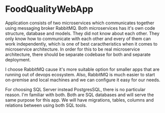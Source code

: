 # FoodQualityWebApp

Application consists of two microservices which communicates together using messaging broker RabbitMQ.
Both microservices has it's own code structure, database and models. They did not know about each other.
They only know how to communicate with each other and every of them can work independently, which is 
one of best caractheristics when it comes to microservice architecture. In order for this to be real 
microservice architecture, there should be separate codebase for both and separate deployment.

I choose RabbitMQ cause it's more suitable option for smaller apps that are running out of devops ecosystem.
Also, RabbitMQ is much easier to start on-premise and local machines and we can configure it easy for our needs.

For choosing SQL Server instead PostgresSQL, there is no particular reason. I'm familiar with both. Both are SQL
databases and will serve the same purpose for this app. We will have migrations, tables, columns and relations 
between using both SQL tools.
